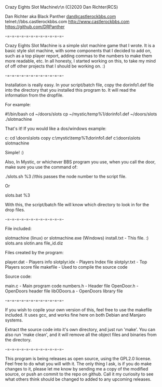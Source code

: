 Crazy Eights Slot Machine\r\n
(C)2020 Dan Richter(RCS)

Dan Richter
aka Black Panther
dan@castlerockbbs.com
telnet://bbs.castlerockbbs.com
http://www.castlerockbbs.com
https://github.com/DRPanther

-=-=-=-=-=-=-=-=-=-=-=-=-

Crazy Eights Slot Machine is a simple slot machine game that I wrote. It
is a basic style slot machine, with some components that I decided to add
on, such as a top player report, adding commas to the numbers to make them
more readable, etc. In all honesty, I started working on this, to take my
mind of off other projects that I should be working on. :)

-=-=-=-=-=-=-=-=-=-=-=-=-

Installation is really easy. In your script/batch file, copy the dorinfo1.def
file into the directory that you installed this program to. It will read the 
information from the dropfile.

For example:

#!/bin/bash
cd ~/doors/slots
cp ~/mystic/temp%1/dorinfo1.def ~/doors/slots
./slotmachine

That's it! If you would like a dos/windows example:

c:
cd \doors\slots
copy c:\mystic\temp%1\dorinfo1.def c:\doors\slots\
slotmachine

Simple! :)

Also, In Mystic, or whichever BBS program you use, when you call the door, 
make sure you use the command of: 

./slots.sh %3  //this passes the node number to the script file.

Or

slots.bat %3

With this, the script/batch file will know which directory to look in for the
drop files. 

-=-=-=-=-=-=-=-=-=-=-=-=-

File included:

slotmachine (linux) or slotmachine.exe (Windows)
install.txt - This file. :)
slots.ans
slotin.ans
file_id.diz

Files created by the program:

player.dat - Players info
slotplyr.idx - Players Index file
slotplyr.txt - Top Players score file
makefile - Used to compile the source code

Source code:

main.c - Main program code
numbers.h - Header file
OpenDoor.h - OpenDoors header file
libODoors.a - OpenDoors library file

-=-=-=-=-=-=-=-=-=-=-=-=-

If you wish to copile your own version of this, feel free to use the makefile
included. It uses gcc, and works fine here on both Debian and Manjaro systems.

Extract the source code into it's own directory, and just run 'make'. You can
also run 'make clean', and it will remove all the object files and binaries
from the directory.

-=-=-=-=-=-=-=-=-=-=-=-=-

This program is being releases as open source, using the GPL2.0 license. Feel
free to do what you will with it. The only thing I ask, is if you do make
changes to it, please let me know by sending me a copy of the modified source,
or push an commit to the repo on github. Call it my curiosity to see what
others think should be changed to added to any upcoming releases.

